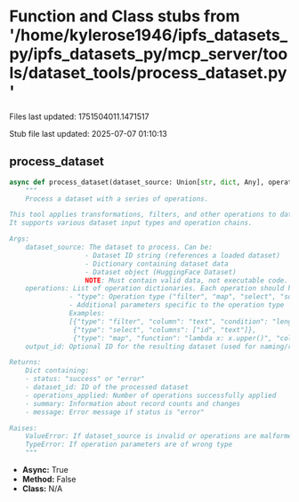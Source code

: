 # Function and Class stubs from '/home/kylerose1946/ipfs_datasets_py/ipfs_datasets_py/mcp_server/tools/dataset_tools/process_dataset.py'

Files last updated: 1751504011.1471517

Stub file last updated: 2025-07-07 01:10:13

## process_dataset

```python
async def process_dataset(dataset_source: Union[str, dict, Any], operations: List[Dict[str, Any]], output_id: Optional[str] = None) -> Dict[str, Any]:
    """
    Process a dataset with a series of operations.

This tool applies transformations, filters, and other operations to datasets.
It supports various dataset input types and operation chains.

Args:
    dataset_source: The dataset to process. Can be:
                   - Dataset ID string (references a loaded dataset)
                   - Dictionary containing dataset data
                   - Dataset object (HuggingFace Dataset)
                   NOTE: Must contain valid data, not executable code.
    operations: List of operation dictionaries. Each operation should have:
               - "type": Operation type ("filter", "map", "select", "sort", etc.)
               - Additional parameters specific to the operation type
               Examples:
               [{"type": "filter", "column": "text", "condition": "length > 100"},
                {"type": "select", "columns": ["id", "text"]},
                {"type": "map", "function": "lambda x: x.upper()", "column": "text"}]
    output_id: Optional ID for the resulting dataset (used for naming/reference)

Returns:
    Dict containing:
    - status: "success" or "error"
    - dataset_id: ID of the processed dataset
    - operations_applied: Number of operations successfully applied
    - summary: Information about record counts and changes
    - message: Error message if status is "error"

Raises:
    ValueError: If dataset_source is invalid or operations are malformed
    TypeError: If operation parameters are of wrong type
    """
```
* **Async:** True
* **Method:** False
* **Class:** N/A
